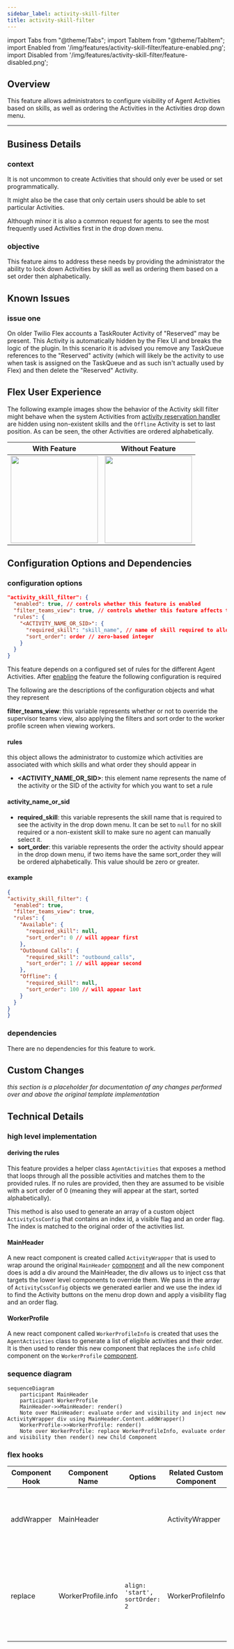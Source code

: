 ```yaml
---
sidebar_label: activity-skill-filter
title: activity-skill-filter
---
```

import Tabs from "@theme/Tabs";
import TabItem from "@theme/TabItem";
import Enabled from '/img/features/activity-skill-filter/feature-enabled.png';
import Disabled from '/img/features/activity-skill-filter/feature-disabled.png';

## Overview

This feature allows administrators to configure visibility of Agent Activities based on skills, as well as ordering the Activities in the Activities drop down menu.

---

## Business Details

### context
It is not uncommon to create Activities that should only ever be used or set programmatically.  

It might also be the case that only certain users should be able to set particular Activities.  

Although minor it is also a common request for agents to see the most frequently used Activities first in the drop down menu.

### objective
This feature aims to address these needs by providing the administrator the ability to lock down Activities by skill as well as ordering them based on a set order then alphabetically.

## Known Issues

### issue one
On older Twilio Flex accounts a TaskRouter Activity of "Reserved" may be present. This Activity is automatically hidden by the Flex UI and breaks the logic of the plugin. In this scenario it is advised you remove any TaskQueue references to the "Reserved" activity (which will likely be the activity to use when task is assigned on the TaskQueue and as such isn't actually used by Flex) and then delete the "Reserved" Activity.

## Flex User Experience

The following example images show the behavior of the Activity skill filter might behave when the system Activities from [activity reservation handler](/flex-project-template/feature-library/activity-reservation-handler) are hidden using non-existent skills and the `Offline` Activity is set to last position.  As can be seen, the other Activities are ordered alphabetically.

| With Feature   | Without Feature  |
| -------------- | ---------------- | 
| <img src={Enabled} width="200"/>| <img src={Disabled} width="200"/>|

## Configuration Options and Dependencies

### configuration options

```json
"activity_skill_filter": {
  "enabled": true, // controls whether this feature is enabled
  "filter_teams_view": true, // controls whether this feature affects the Teams view WorkProfile activity menu
  "rules": {
    "<ACTIVITY_NAME_OR_SID>": {
      "required_skill": "skill_name", // name of skill required to allow this activity, or null to allow all workers
      "sort_order": order // zero-based integer
    }
  }
}
```

This feature depends on a configured set of rules for the different Agent Activities. After [enabling](/building/template-utilities/configuration#configuration-management) the feature the following configuration is required

The following are the descriptions of the configuration objects and what they represent 

**filter_teams_view**: this variable represents whether or not to override the supervisor teams view, also applying the filters and sort order to the worker profile screen when viewing workers.

#### rules

this object allows the administrator to customize which activities are associated with which skills and what order they should appear in

- **<ACTIVITY_NAME_OR_SID>**:  this element name represents the name of the activity or the SID of the activity for which you want to set a rule

#### activity_name_or_sid

- **required_skill**: this variable represents the skill name that is required to see the activity in the drop down menu.  It can be set to `null` for no skill required or a non-existent skill to make sure no agent can manually select it.
- **sort_order**: this variable represents the order the activity should appear in the drop down menu, if two items have the same sort_order they will be ordered alphabetically.  This value should be zero or greater.

#### example

```json
{
"activity_skill_filter": {
  "enabled": true,
  "filter_teams_view": true,
  "rules": {
    "Available": {
      "required_skill": null,
      "sort_order": 0 // will appear first
    },
    "Outbound Calls": {
      "required_skill": "outbound_calls",
      "sort_order": 1 // will appear second
    },
    "Offline": {
      "required_skill": null,
      "sort_order": 100 // will appear last
    }
  }
}
}
```

### dependencies

There are no dependencies for this feature to work.

## Custom Changes

_this section is a placeholder for documentation of any changes performed over and above the original template implementation_


## Technical Details

### high level implementation

#### deriving the rules

This feature provides a helper class `AgentActivities` that exposes a method that loops through all the possible activities and matches them to the provided rules.  If no rules are provided, then they are assumed to be visible with a sort order of 0 (meaning they will appear at the start, sorted alphabetically).

This method is also used to generate an array of a custom object `ActivityCssConfig` that contains an index id, a visible flag and an order flag.  The index is matched to the original order of the activities list.

#### MainHeader

A new react component is created called `ActivityWrapper` that is used to wrap around the original `MainHeader` [component](https://assets.flex.twilio.com/docs/releases/flex-ui/2.3.3/programmable-components/components/MainHeader/) and all the new component does is add a div around the MainHeader, the div allows us to inject css that targets the lower level components to override them.  We pass in the array of `ActivityCssConfig` objects we generated earlier and we use the index id to find the Activity buttons on the menu drop down and apply a visibility flag and an order flag.

#### WorkerProfile

A new react component called `WorkerProfileInfo` is created that uses the `AgentActivities` class to generate a list of eligible activities and their order.  It is then used to render this new component that replaces the `info` child component on the `WorkerProfile` [component](https://assets.flex.twilio.com/docs/releases/flex-ui/2.3.3/programmable-components/components/WorkerProfile/).


### sequence diagram

```mermaid
sequenceDiagram
    participant MainHeader
    participant WorkerProfile
    MainHeader->>MainHeader: render()
    Note over MainHeader: evaluate order and visibility and inject new ActivityWrapper div using MainHeader.Content.addWrapper()
    WorkerProfile->>WorkerProfile: render()
    Note over WorkerProfile: replace WorkerProfileInfo, evaluate order and visibility then render() new Child Component
```

### flex hooks

<Tabs>
<TabItem value="component" label="Component Hooks" default>

| Component Hook | Component Name | Options | Related Custom Component | Description |
| -------------- | -------------- | ------- | ----------------------- | ----------- |
| addWrapper     | MainHeader     |         | ActivityWrapper         | Wraps MainHeader with a div that injects css, targeting lower level components |
| replace        | WorkerProfile.info | `align: 'start', sortOrder: 2` | WorkerProfileInfo | replaces info panel on WorkerProfile so activities can be directly controlled so sort and filter based on skills |

</TabItem>
</Tabs>
